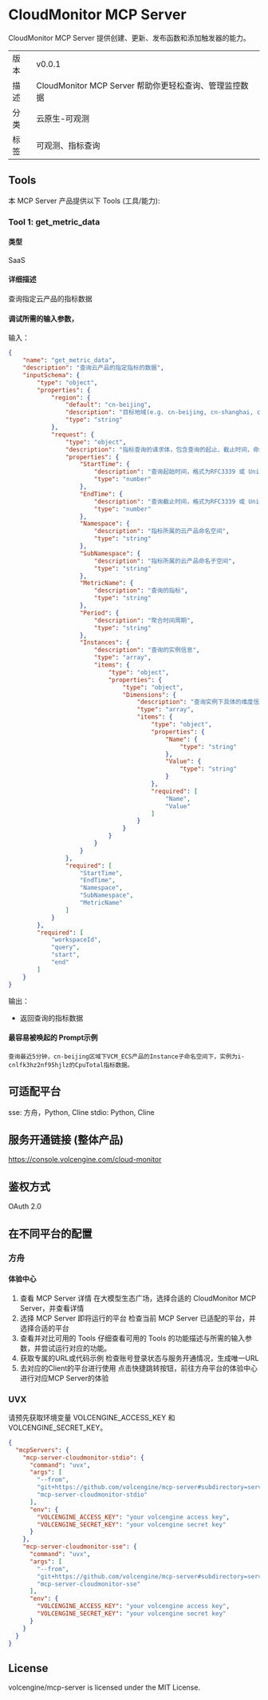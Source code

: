 # CloudMonitor MCP Server

CloudMonitor MCP Server 提供创建、更新、发布函数和添加触发器的能力。

| |                                    |
|------|------------------------------------|
| 版本 | v0.0.1                             |
| 描述 | CloudMonitor MCP Server 帮助你更轻松查询、管理监控数据 |
| 分类 | 云原生-可观测                            |
| 标签 | 可观测、指标查询                           |

## Tools

本 MCP Server 产品提供以下 Tools (工具/能力):

### Tool 1: get_metric_data

#### 类型

SaaS

#### 详细描述

查询指定云产品的指标数据

#### 调试所需的输入参数，

输入：

```json
{
    "name": "get_metric_data",
    "description": "查询云产品的指定指标的数据",
    "inputSchema": {
        "type": "object",
        "properties": {
            "region": {
                "default": "cn-beijing",
                "description": "目标地域(e.g. cn-beijing, cn-shanghai, cn-guangzhou)",
                "type": "string"
            },
            "request": {
                "type": "object",
                "description": "指标查询的请求体，包含查询的起止、截止时间，命名空间，指标信息等",
                "properties": {
                    "StartTime": {
                        "description": "查询起始时间，格式为RFC3339 或 Unix 时间戳",
                        "type": "number"
                    },
                    "EndTime": {
                        "description": "查询截止时间，格式为RFC3339 或 Unix 时间戳",
                        "type": "number"
                    },
                    "Namespace": {
                        "description": "指标所属的云产品命名空间",
                        "type": "string"
                    },
                    "SubNamespace": {
                        "description": "指标所属的云产品命名子空间",
                        "type": "string"
                    },
                    "MetricName": {
                        "description": "查询的指标",
                        "type": "string"
                    },
                    "Period": {
                        "description": "聚合时间周期",
                        "type": "string"
                    },
                    "Instances": {
                        "description": "查询的实例信息",
                        "type": "array",
                        "items": {
                            "type": "object",
                            "properties": {
                                "type": "object",
                                "Dimensions": {
                                    "description": "查询实例下具体的维度信息",
                                    "type": "array",
                                    "items": {
                                        "type": "object",
                                        "properties": {
                                            "Name": {
                                                "type": "string"
                                            },
                                            "Value": {
                                                "type": "string"
                                            }
                                        },
                                        "required": [
                                            "Name",
                                            "Value"
                                        ]
                                    }
                                }
                            }
                        }
                    }
                },
                "required": [
                    "StartTime",
                    "EndTime",
                    "Namespace",
                    "SubNamespace",
                    "MetricName"
                ]
            }
        },
        "required": [
            "workspaceId",
            "query",
            "start",
            "end"
        ]
    }
}
```

输出：

- 返回查询的指标数据

#### 最容易被唤起的 Prompt示例

```
查询最近5分钟，cn-beijing区域下VCM_ECS产品的Instance子命名空间下，实例为i-cnlfk3hz2nf95hjlz的CpuTotal指标数据。
```

## 可适配平台  

sse: 方舟，Python, Cline
stdio: Python, Cline

## 服务开通链接 (整体产品)  

<https://console.volcengine.com/cloud-monitor>

## 鉴权方式  

OAuth 2.0

## 在不同平台的配置

### 方舟

#### 体验中心

1. 查看 MCP Server 详情
在大模型生态广场，选择合适的 CloudMonitor MCP Server，并查看详情
2. 选择 MCP Server 即将运行的平台
检查当前 MCP Server 已适配的平台，并选择合适的平台
3. 查看并对比可用的 Tools
仔细查看可用的 Tools 的功能描述与所需的输入参数，并尝试运行对应的功能。
4. 获取专属的URL或代码示例
检查账号登录状态与服务开通情况，生成唯一URL
5. 去对应的Client的平台进行使用
点击快捷跳转按钮，前往方舟平台的体验中心进行对应MCP Server的体验

### UVX

请预先获取环境变量 VOLCENGINE_ACCESS_KEY 和 VOLCENGINE_SECRET_KEY。

```json
{
  "mcpServers": {
    "mcp-server-cloudmonitor-stdio": {
      "command": "uvx",
      "args": [
        "--from",
        "git+https://github.com/volcengine/mcp-server#subdirectory=server/mcp_server_cloudmonitor",
        "mcp-server-cloudmonitor-stdio"
      ],
      "env": {
        "VOLCENGINE_ACCESS_KEY": "your volcengine access key",
        "VOLCENGINE_SECRET_KEY": "your volcengine secret key"
      }
    },
    "mcp-server-cloudmonitor-sse": {
      "command": "uvx",
      "args": [
        "--from",
        "git+https://github.com/volcengine/mcp-server#subdirectory=server/mcp_server_cloudmonitor",
        "mcp-server-cloudmonitor-sse"
      ],
      "env": {
        "VOLCENGINE_ACCESS_KEY": "your volcengine access key",
        "VOLCENGINE_SECRET_KEY": "your volcengine secret key"
      }
    }
  }
}
```

## License

volcengine/mcp-server is licensed under the MIT License.
